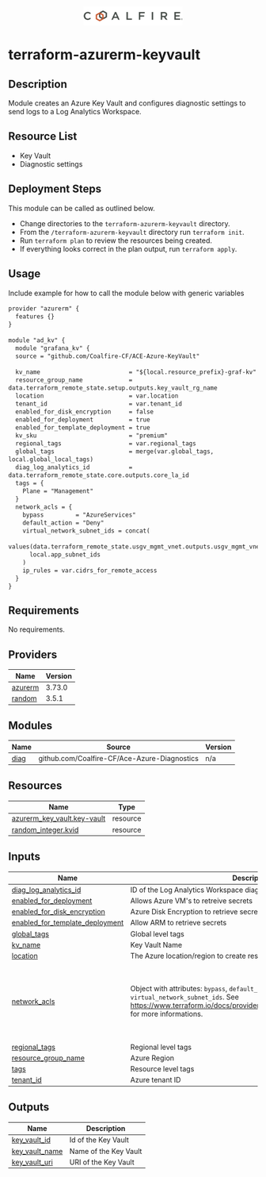 <div align="center">
<img src="coalfire_logo.png" width="200">

</div>

# terraform-azurerm-keyvault

## Description

Module creates an Azure Key Vault and configures diagnostic settings to send logs to a Log Analytics Workspace.

## Resource List

- Key Vault
- Diagnostic settings

## Deployment Steps

This module can be called as outlined below.

- Change directories to the `terraform-azurerm-keyvault` directory.
- From the `/terraform-azurerm-keyvault` directory run `terraform init`.
- Run `terraform plan` to review the resources being created.
- If everything looks correct in the plan output, run `terraform apply`.

## Usage

Include example for how to call the module below with generic variables

```hcl
provider "azurerm" {
  features {}
}

module "ad_kv" {
  module "grafana_kv" {
  source = "github.com/Coalfire-CF/ACE-Azure-KeyVault"

  kv_name                         = "${local.resource_prefix}-graf-kv"
  resource_group_name             = data.terraform_remote_state.setup.outputs.key_vault_rg_name
  location                        = var.location
  tenant_id                       = var.tenant_id
  enabled_for_disk_encryption     = false
  enabled_for_deployment          = true
  enabled_for_template_deployment = true
  kv_sku                          = "premium"
  regional_tags                   = var.regional_tags
  global_tags                     = merge(var.global_tags, local.global_local_tags)
  diag_log_analytics_id           = data.terraform_remote_state.core.outputs.core_la_id
  tags = {
    Plane = "Management"
  }
  network_acls = {
    bypass         = "AzureServices"
    default_action = "Deny"
    virtual_network_subnet_ids = concat(
      values(data.terraform_remote_state.usgv_mgmt_vnet.outputs.usgv_mgmt_vnet_subnet_ids),
      local.app_subnet_ids
    )
    ip_rules = var.cidrs_for_remote_access
  }
}
```

<!-- BEGIN_TF_DOCS -->
## Requirements

No requirements.

## Providers

| Name | Version |
|------|---------|
| <a name="provider_azurerm"></a> [azurerm](#provider\_azurerm) | 3.73.0 |
| <a name="provider_random"></a> [random](#provider\_random) | 3.5.1 |

## Modules

| Name | Source | Version |
|------|--------|---------|
| <a name="module_diag"></a> [diag](#module\_diag) | github.com/Coalfire-CF/Ace-Azure-Diagnostics | n/a |

## Resources

| Name | Type |
|------|------|
| [azurerm_key_vault.key-vault](https://registry.terraform.io/providers/hashicorp/azurerm/latest/docs/resources/key_vault) | resource |
| [random_integer.kvid](https://registry.terraform.io/providers/hashicorp/random/latest/docs/resources/integer) | resource |

## Inputs

| Name | Description | Type | Default | Required |
|------|-------------|------|---------|:--------:|
| <a name="input_diag_log_analytics_id"></a> [diag\_log\_analytics\_id](#input\_diag\_log\_analytics\_id) | ID of the Log Analytics Workspace diagnostic logs should be sent to | `string` | n/a | yes |
| <a name="input_enabled_for_deployment"></a> [enabled\_for\_deployment](#input\_enabled\_for\_deployment) | Allows Azure VM's to retreive secrets | `bool` | n/a | yes |
| <a name="input_enabled_for_disk_encryption"></a> [enabled\_for\_disk\_encryption](#input\_enabled\_for\_disk\_encryption) | Azure Disk Encryption to retrieve secrets | `bool` | n/a | yes |
| <a name="input_enabled_for_template_deployment"></a> [enabled\_for\_template\_deployment](#input\_enabled\_for\_template\_deployment) | Allow ARM to retrieve secrets | `bool` | `true` | no |
| <a name="input_global_tags"></a> [global\_tags](#input\_global\_tags) | Global level tags | `map(string)` | n/a | yes |
| <a name="input_kv_name"></a> [kv\_name](#input\_kv\_name) | Key Vault Name | `string` | n/a | yes |
| <a name="input_location"></a> [location](#input\_location) | The Azure location/region to create resources in. | `string` | n/a | yes |
| <a name="input_network_acls"></a> [network\_acls](#input\_network\_acls) | Object with attributes: `bypass`, `default_action`, `ip_rules`, `virtual_network_subnet_ids`. See https://www.terraform.io/docs/providers/azurerm/r/key_vault.html#bypass for more informations. | <pre>object({<br>    bypass                     = string,<br>    default_action             = string,<br>    ip_rules                   = list(string),<br>    virtual_network_subnet_ids = list(string),<br>  })</pre> | `null` | no |
| <a name="input_regional_tags"></a> [regional\_tags](#input\_regional\_tags) | Regional level tags | `map(string)` | n/a | yes |
| <a name="input_resource_group_name"></a> [resource\_group\_name](#input\_resource\_group\_name) | Azure Region | `string` | n/a | yes |
| <a name="input_tags"></a> [tags](#input\_tags) | Resource level tags | `map(string)` | n/a | yes |
| <a name="input_tenant_id"></a> [tenant\_id](#input\_tenant\_id) | Azure tenant ID | `string` | n/a | yes |

## Outputs

| Name | Description |
|------|-------------|
| <a name="output_key_vault_id"></a> [key\_vault\_id](#output\_key\_vault\_id) | Id of the Key Vault |
| <a name="output_key_vault_name"></a> [key\_vault\_name](#output\_key\_vault\_name) | Name of the Key Vault |
| <a name="output_key_vault_uri"></a> [key\_vault\_uri](#output\_key\_vault\_uri) | URI of the Key Vault |
<!-- END_TF_DOCS -->